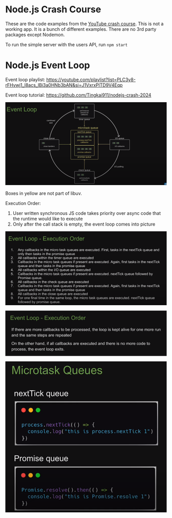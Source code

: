 # Node.js Crash Course

These are the code examples from the [YouTube crash course](https://youtu.be/32M1al-Y6Ag). This is not a working app. It is a bunch of different examples. There are no 3rd party packages except Nodemon.

To run the simple server with the users API, run `npm start`

# Node.js Event Loop

Event loop playlist: https://youtube.com/playlist?list=PLC3y8-rFHvwj1_l8acs_lBi3a0HNb3bAN&si=J1VxrxPlTD9V4Eqp

Event loop tutorial: https://github.com/Tingkai911/nodejs-crash-2024

![img.png](img.png)

Boxes in yellow are not part of libuv.

Execution Order:
1) User written synchronous JS code takes priority over async code that the runtime would like to execute
2) Only after the call stack is empty, the event loop comes into picture

![img_1.png](img_1.png)

![img_2.png](img_2.png)

![img_3.png](img_3.png)